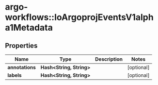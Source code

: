 # argo-workflows::IoArgoprojEventsV1alpha1Metadata

## Properties
Name | Type | Description | Notes
------------ | ------------- | ------------- | -------------
**annotations** | **Hash&lt;String, String&gt;** |  | [optional] 
**labels** | **Hash&lt;String, String&gt;** |  | [optional] 


